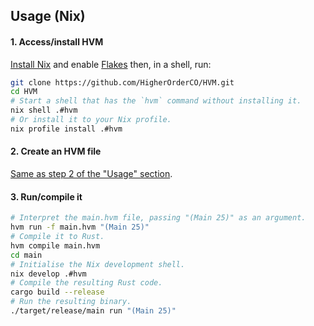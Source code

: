 Usage (Nix)
-----------

#### 1. Access/install HVM

[Install Nix](https://nixos.org/manual/nix/stable/installation/installation.html) and enable [Flakes](https://wiki.nixos.org/wiki/Flakes#Enable_flakes) then, in a shell, run:



```sh
git clone https://github.com/HigherOrderCO/HVM.git
cd HVM
# Start a shell that has the `hvm` command without installing it.
nix shell .#hvm
# Or install it to your Nix profile.
nix profile install .#hvm
```

#### 2. Create an HVM file

[Same as step 2 of the "Usage" section](./README.md#2-create-an-hvm-file).

#### 3. Run/compile it

```sh
# Interpret the main.hvm file, passing "(Main 25)" as an argument.
hvm run -f main.hvm "(Main 25)"
# Compile it to Rust.
hvm compile main.hvm
cd main
# Initialise the Nix development shell.
nix develop .#hvm
# Compile the resulting Rust code.
cargo build --release
# Run the resulting binary.
./target/release/main run "(Main 25)"
```
